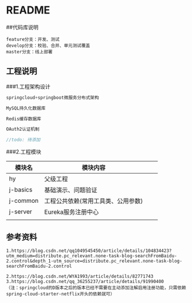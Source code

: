 # README


##代码库说明

```分支意义
feature分支：开发、测试
develop分支：校验、合并、单元测试覆盖
master分支：线上部署
```



## 工程说明

###1.工程架构设计

```java
springcloud+springboot微服务分布式架构

MySQL持久化数据库

Redis缓存数据库

OAuth2认证机制

//todo: 待添加
```



###2.工程模块

| 模块名   | 模块内容                           |      |      |
| -------- | ---------------------------------- | ---- | ---- |
| hy       | 父级工程                           |      |      |
| j-basics | 基础演示、问题验证                 |      |      |
| j-common | 工程公共依赖(常用工具类、公用参数) |      |      |
| j-server | Eureka服务注册中心                 |      |      |
|          |                                    |      |      |





## 参考资料

```微服务注册与发现
1.https://blog.csdn.net/qq1049545450/article/details/104834423?utm_medium=distribute.pc_relevant.none-task-blog-searchFromBaidu-2.control&depth_1-utm_source=distribute.pc_relevant.none-task-blog-searchFromBaidu-2.control

2.https://blog.csdn.net/WYA1993/article/details/82771743
3.https://blog.csdn.net/qq_36255237/article/details/91990400
（注：springcloud的D版本之后的版本已经不需要在主动添加注解启用注册功能，只需依赖spring-cloud-starter-netflix开头的依赖就可）


```

